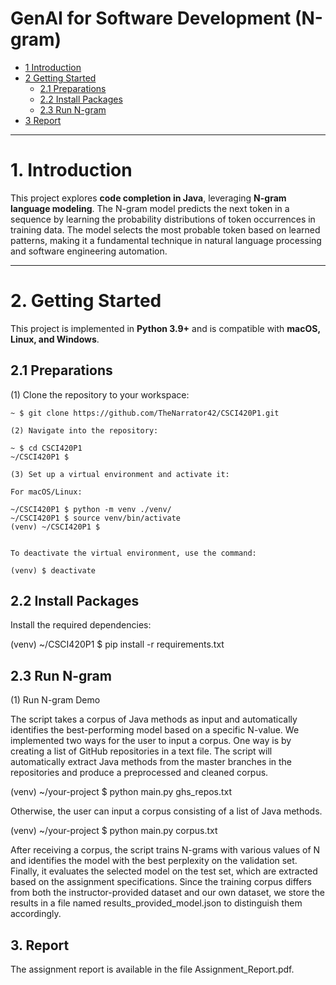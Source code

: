 # GenAI for Software Development (N-gram)

* [1 Introduction](#1-introduction)  
* [2 Getting Started](#2-getting-started)  
  * [2.1 Preparations](#21-preparations)  
  * [2.2 Install Packages](#22-install-packages)  
  * [2.3 Run N-gram](#23-run-n-gram)  
* [3 Report](#3-report)  

---

# **1. Introduction** 
This project explores **code completion in Java**, leveraging **N-gram language modeling**. The N-gram model predicts the next token in a sequence by learning the probability distributions of token occurrences in training data. The model selects the most probable token based on learned patterns, making it a fundamental technique in natural language processing and software engineering automation.

---

# **2. Getting Started**  

This project is implemented in **Python 3.9+** and is compatible with **macOS, Linux, and Windows**.  

## **2.1 Preparations**  

(1) Clone the repository to your workspace:  
```shell
~ $ git clone https://github.com/TheNarrator42/CSCI420P1.git

(2) Navigate into the repository:

~ $ cd CSCI420P1
~/CSCI420P1 $

(3) Set up a virtual environment and activate it:

For macOS/Linux:

~/CSCI420P1 $ python -m venv ./venv/
~/CSCI420P1 $ source venv/bin/activate
(venv) ~/CSCI420P1 $ 


To deactivate the virtual environment, use the command:

(venv) $ deactivate
```

## **2.2 Install Packages**

Install the required dependencies:

(venv) ~/CSCI420P1 $ pip install -r requirements.txt

## **2.3 Run N-gram**

(1) Run N-gram Demo

The script takes a corpus of Java methods as input and automatically identifies the best-performing model based on a specific N-value. We implemented two ways for the user to input a corpus. One way is by creating a list of GitHub repositories in a text file. The script will automatically extract Java methods from the master branches in the repositories and produce a preprocessed and cleaned corpus. 

(venv) ~/your-project $ python main.py ghs_repos.txt

Otherwise, the user can input a corpus consisting of a list of Java methods.

(venv) ~/your-project $ python main.py corpus.txt

After receiving a corpus, the script trains N-grams with various values of N and identifies the model with the best perplexity on the validation set. Finally, it evaluates the selected model on the test set, which are extracted based on the assignment specifications. 
Since the training corpus differs from both the instructor-provided dataset and our own dataset, we store the results in a file named results_provided_model.json to distinguish them accordingly.


## 3. Report

The assignment report is available in the file Assignment_Report.pdf.